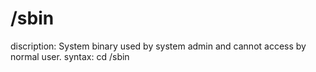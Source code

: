 # /sbin

discription: System binary used by system admin and cannot access by normal user.
syntax: cd /sbin